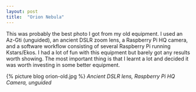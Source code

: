 ```yaml
---
layout: post
title:  "Orion Nebula"
---
```

This was probably the best photo I got from my old equipment. I used an Az-Gti (unguided), an ancient DSLR zoom lens, a Raspberry Pi HQ camera, and a software workflow consisting of several Raspberry Pi running Kstars/Ekos. I had a lot of fun with this equipment but barely got any results worth showing. The most important thing is that I learnt a lot and decided it was worth investing in some better equipment.

{% picture blog orion-old.jpg %}
_Ancient DSLR lens, Raspberry Pi HQ Camera, unguided_
